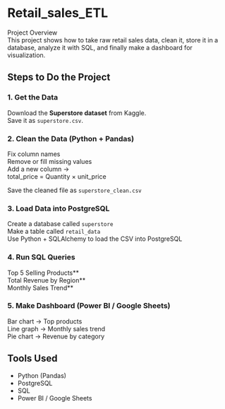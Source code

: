 # Retail_sales_ETL

 Project Overview  
This project shows how to take raw retail sales data, clean it, store it in a database, analyze it with SQL, and finally make a dashboard for visualization.  

##  Steps to Do the Project

### 1. Get the Data  
Download the **Superstore dataset** from Kaggle.  
Save it as `superstore.csv`.  

### 2. Clean the Data (Python + Pandas)  
Fix column names  
Remove or fill missing values  
Add a new column →  
 total_price = Quantity × unit_price
  
Save the cleaned file as `superstore_clean.csv`  

### 3. Load Data into PostgreSQL  
Create a database called `superstore`  
Make a table called `retail_data`  
Use Python + SQLAlchemy to load the CSV into PostgreSQL  

### 4. Run SQL Queries  
Top 5 Selling Products**  
Total Revenue by Region**  
Monthly Sales Trend**  

### 5. Make Dashboard (Power BI / Google Sheets)  
Bar chart → Top products  
Line graph → Monthly sales trend  
Pie chart → Revenue by category  

## Tools Used  
- Python (Pandas)  
- PostgreSQL  
- SQL  
- Power BI / Google Sheets  



  
